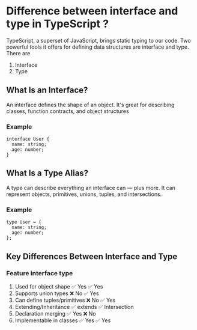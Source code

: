 # Difference between interface and type in TypeScript ?

TypeScript, a superset of JavaScript, brings static typing to our code. Two powerful tools it offers for defining data structures are interface and type.
There are 
1. Interface
2. Type 

## What Is an Interface?
An interface defines the shape of an object. It's great for describing classes, function contracts, and object structures

### Example
``` 
interface User {
  name: string;
  age: number;
}
```

## What Is a Type Alias?
A type can describe everything an interface can — plus more. It can represent objects, primitives, unions, tuples, and intersections.

### Example
``` 
type User = {
  name: string;
  age: number;
};
```



## Key Differences Between Interface and Type
### Feature	                      interface	              type
1. Used for object shape	       ✅ Yes	            ✅ Yes
2. Supports union types	           ❌ No	                ✅ Yes 
3. Can define tuples/primitives    ❌ No	                ✅ Yes 
4. Extending/Inheritance    	   ✅ extends      	    ✅ Intersection 
5. Declaration merging	           ✅ Yes           	    ❌ No 
6. Implementable in classes	       ✅ Yes                ✅ Yes